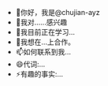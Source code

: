 - 👋你好，我是@chujian-ayz
- 👀我对......感兴趣
- 🌱我目前正在学习...
- 💞️我想在...上合作。
- 📫如何联系到我...
- 😄代词:...
- ⚡有趣的事实:...

<!---
chujian-ayz/chujian-aayz 是一个✨特殊的✨存储库，因为它的“README.md”（这个文件）出现在您的GitHub个人资料中。
您可以单击"预览"链接查看您的更改。
--->
